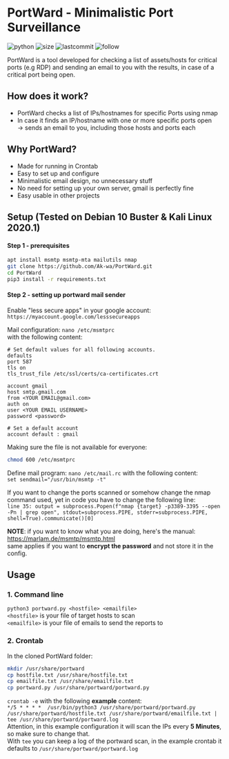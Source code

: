 # PortWard - Minimalistic Port Surveillance
![python](https://img.shields.io/pypi/pyversions/Django.svg)
![size](https://img.shields.io/github/size/ak-wa/PortWard/portward.py.svg)
![lastcommit](https://img.shields.io/github/last-commit/ak-wa/PortWard.svg)
![follow](https://img.shields.io/github/followers/ak-wa.svg?label=Follow&style=social)     

PortWard is a tool developed for checking a list of assets/hosts for critical ports (e.g RDP) and sending an email to you with the results, in case of a critical port being open.   

## How does it work?  
* PortWard checks a list of IPs/hostnames for specific Ports using nmap
* In case it finds an IP/hostname with one or more specific ports open   
-> sends an email to you, including those hosts and ports each

## Why PortWard?
* Made for running in Crontab
* Easy to set up and configure
* Minimalistic email design, no unnecessary stuff
* No need for setting up your own server, gmail is perfectly fine
* Easy usable in other projects   

## Setup (Tested on Debian 10 Buster & Kali Linux 2020.1)   
#### Step 1 - prerequisites
```bash
apt install msmtp msmtp-mta mailutils nmap
git clone https://github.com/Ak-wa/PortWard.git
cd PortWard
pip3 install -r requirements.txt
```

#### Step 2 - setting up portward mail sender   

Enable "less secure apps" in your google account:   
```https://myaccount.google.com/lesssecureapps```

Mail configuration:
`nano /etc/msmtprc`   
with the following content:   
```
# Set default values for all following accounts.
defaults
port 587
tls on
tls_trust_file /etc/ssl/certs/ca-certificates.crt

account gmail
host smtp.gmail.com
from <YOUR EMAIL@gmail.com>
auth on
user <YOUR EMAIL USERNAME>
password <password>

# Set a default account
account default : gmail
```
Making sure the file is not available for everyone:   
```bash
chmod 600 /etc/msmtprc
```

Define mail program:
```nano /etc/mail.rc```
with the following content:   
```set sendmail="/usr/bin/msmtp -t"```   

If you want to change the ports scanned or somehow change the nmap command used, yet in code you have to change the following line:   
```line 35: output = subprocess.Popen(f"nmap {target} -p3389-3395 --open -Pn | grep open", stdout=subprocess.PIPE, stderr=subprocess.PIPE, shell=True).communicate()[0]```   


**NOTE**: if you want to know what you are doing, here's the manual: https://marlam.de/msmtp/msmtp.html   
      same applies if you want to **encrypt the password** and not store it in the config.   
      
## Usage
### 1. Command line   
`python3 portward.py <hostfile> <emailfile>`   
`<hostfile>` is your file of target hosts to scan    
`<emailfile>` is your file of emails to send the reports to


### 2. Crontab
In the cloned PortWard folder:  
```bash
mkdir /usr/share/portward
cp hostfile.txt /usr/share/hostfile.txt
cp emailfile.txt /usr/share/emailfile.txt
cp portward.py /usr/share/portward/portward.py
```
`crontab -e` with the following **example** content:   
```*/5 * * * *  /usr/bin/python3 /usr/share/portward/portward.py /usr/share/portward/hostfile.txt /usr/share/portward/emailfile.txt | tee /usr/share/portward/portward.log```   
Attention, in this example configuration it will scan the IPs every **5 Minutes**, so make sure to change that.   
With `tee` you can keep a log of the portward scan, in the example crontab it defaults to `/usr/share/portward/portward.log`


